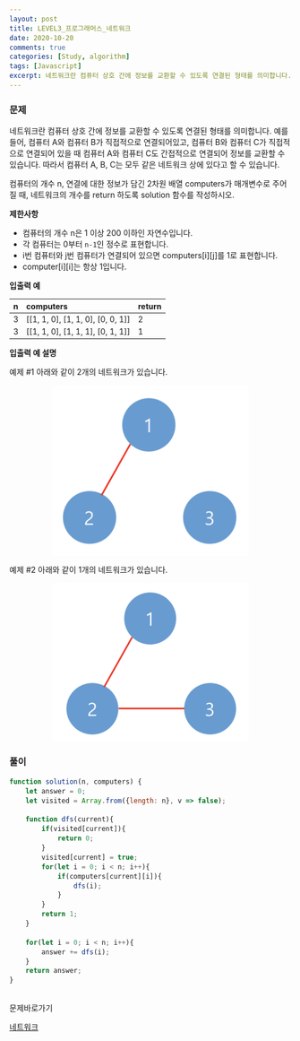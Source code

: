 ```yaml
---
layout: post
title: LEVEL3_프로그래머스_네트워크
date: 2020-10-20
comments: true
categories: [Study, algorithm]
tags: [Javascript]
excerpt: 네트워크란 컴퓨터 상호 간에 정보를 교환할 수 있도록 연결된 형태를 의미합니다. 예를 들어, 컴퓨터 A와 컴퓨터 B가 직접적으로 연결되어있고, 컴퓨터 B와 컴퓨터 C가 직접적으로 연결되어 있을 때 컴퓨터 A와 컴퓨터 C도 간접적으로 연결되어 정보를 교환할 수 있습니다.
---
```


### 문제

네트워크란 컴퓨터 상호 간에 정보를 교환할 수 있도록 연결된 형태를 의미합니다. 예를 들어, 컴퓨터 A와 컴퓨터 B가 직접적으로 연결되어있고, 컴퓨터 B와 컴퓨터 C가 직접적으로 연결되어 있을 때 컴퓨터 A와 컴퓨터 C도 간접적으로 연결되어 정보를 교환할 수 있습니다. 따라서 컴퓨터 A, B, C는 모두 같은 네트워크 상에 있다고 할 수 있습니다.
<br>

컴퓨터의 개수 n, 연결에 대한 정보가 담긴 2차원 배열 computers가 매개변수로 주어질 때, 네트워크의 개수를 return 하도록 solution 함수를 작성하시오.
<br>

**제한사항**

- 컴퓨터의 개수 n은 1 이상 200 이하인 자연수입니다.
- 각 컴퓨터는 0부터 `n-1`인 정수로 표현합니다.
- i번 컴퓨터와 j번 컴퓨터가 연결되어 있으면 computers[i][j]를 1로 표현합니다.
- computer[i][i]는 항상 1입니다.

**입출력 예**

| n | computers | return | 
| :----- | :----- | :----- | 
| 3 | [[1, 1, 0], [1, 1, 0], [0, 0, 1]] | 2 |	
| 3 | [[1, 1, 0], [1, 1, 1], [0, 1, 1]] | 1 | 

**입출력 예 설명**

예제 #1
아래와 같이 2개의 네트워크가 있습니다.
<div style='display: flex; justify-content: center;'>
  <img src="/images/cc1e7816-b6d7-4649-98e0-e95ea2007fd7.png" alt="네트워크 예제1" width="350em">
</div>

예제 #2
아래와 같이 1개의 네트워크가 있습니다.
<div style='display: flex; justify-content: center;'>
  <img src="/images/edb61632-59f4-4799-9154-de9ca98c9e55.png" alt="네트워크 예제2" width="350em">
</div>

### 풀이

```javascript
function solution(n, computers) {
    let answer = 0; 
    let visited = Array.from({length: n}, v => false);
    
    function dfs(current){
        if(visited[current]){
            return 0;
        }
        visited[current] = true;
        for(let i = 0; i < n; i++){
            if(computers[current][i]){
                dfs(i);
            }
        }
        return 1;
    }

    for(let i = 0; i < n; i++){
        answer += dfs(i);
    }
    return answer;
}
```

<br>
<span class="reference">문제바로가기</span>

[네트워크](https://programmers.co.kr/learn/courses/30/lessons/43162)

